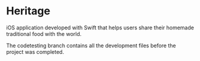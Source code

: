 # Heritage
iOS application developed with Swift that helps users share their homemade traditional food with the world.

The codetesting branch contains all the development files before the project was completed. 
